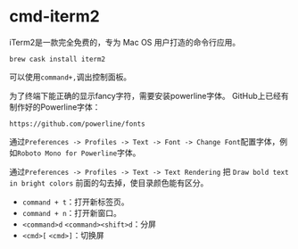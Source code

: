 ﻿# cmd-iterm2

iTerm2是一款完全免费的，专为 Mac OS 用户打造的命令行应用。

```
brew cask install iterm2
```

可以使用`command+,`调出控制面板。

为了终端下能正确的显示fancy字符，需要安装powerline字体。 GitHub上已经有制作好的Powerline字体：

```
https://github.com/powerline/fonts
```

通过`Preferences -> Profiles -> Text -> Font -> Change Font`配置字体，例如`Roboto Mono for Powerline`字体。

通过`Preferences -> Profiles -> Text -> Text Rendering` 把 `Draw bold text in bright colors` 前面的勾去掉，使目录颜色能有区分。


* `command + t`：打开新标签页。
* `command + n`：打开新窗口。
* `<command>d` `<command><shift>d`：分屏
* `<cmd>[` `<cmd>]`：切换屏
